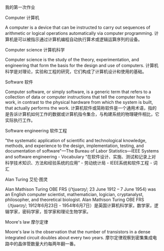 我的第一次作业

Computer
计算机

A computer is a device that can be instructed to carry out sequences of arithmetic or logical operations automatically via computer programming. 
计算机是可以被指示通过计算机编程自动执行算术或逻辑运算序列的设备。

Computer science
计算机科学

Computer science is the study of the theory, experimentation, and engineering that form the basis for the design and use of computers. 
计算机科学是对理论，实验和工程的研究，它们构成了计算机设计和使用的基础。

Software
软件

Computer software, or simply software, is a generic term that refers to a collection of data or computer instructions that tell the computer how to work, in contrast to the physical hardware from which the system is built, that actually performs the work. 
计算机软件或简称软件是一个通用术语，指的是告诉计算机如何工作的数据或计算机指令集合，与构建系统的物理硬件相比，它实际执行工作。

Software engineering
软件工程

"the systematic application of scientific and technological knowledge, methods, and experience to the design, implementation, testing, and documentation of software"—The Bureau of Labor Statistics—IEEE Systems and software engineering - Vocabulary
“在软件设计、实施、测试和记录上对科学技术知识、方法和经验系统的应用” - 劳动统计局 -  IEEE系统和软件工程 - 词汇

Alan Turing
艾伦·图灵

Alan Mathison Turing OBE FRS (/ˈtjʊərɪŋ/; 23 June 1912 – 7 June 1954) was an English computer scientist, mathematician, logician, cryptanalyst, philosopher, and theoretical biologist.
Alan Mathison Turing OBE FRS（/tjʊərɪŋ/; 1912年6月23日 -  1954年6月7日）是英国计算机科学家，数学家，逻辑学家，密码学家，哲学家和理论生物学家。

Moore's law
摩尔定律

Moore's law is the observation that the number of transistors in a dense integrated circuit doubles about every two years.
 摩尔定律观察到密集集成电路中的晶体管数量大约每两年翻一番。